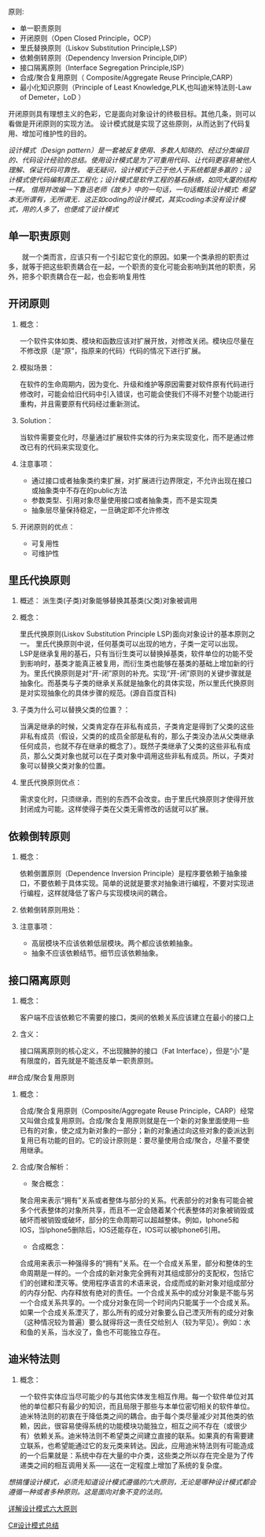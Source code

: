 ﻿原则:

* 单一职责原则
* 开闭原则（Open Closed Principle，OCP）
* 里氏替换原则（Liskov Substitution Principle,LSP）
* 依赖倒转原则（Dependency Inversion Principle,DIP）
* 接口隔离原则（Interface Segregation Principle,ISP）
* 合成/聚合复用原则（ Composite/Aggregate Reuse Principle,CARP）
* 最小化知识原则（Principle of  Least Knowledge,PLK,也叫迪米特法则-Law of Demeter，LoD ）

开闭原则具有理想主义的色彩，它是面向对象设计的终极目标。其他几条，则可以看做是开闭原则的实现方法。 设计模式就是实现了这些原则，从而达到了代码复用、增加可维护性的目的。

*设计模式（Design pattern）是一套被反复使用、多数人知晓的、经过分类编目的、代码设计经验的总结。使用设计模式是为了可重用代码、让代码更容易被他人理解、保证代码可靠性。 毫无疑问，设计模式于己于他人于系统都是多赢的；设计模式使代码编制真正工程化；设计模式是软件工程的基石脉络，如同大厦的结构一样。
借用并改编一下鲁迅老师《故乡》中的一句话，一句话概括设计模式: 希望本无所谓有，无所谓无．这正如coding的设计模式，其实coding本没有设计模式，用的人多了，也便成了设计模式*


## 单一职责原则

　　就一个类而言，应该只有一个引起它变化的原因。如果一个类承担的职责过多，就等于把这些职责耦合在一起，一个职责的变化可能会影响到其他的职责，另外，把多个职责耦合在一起，也会影响复用性

## 开闭原则

1. 概念： 

    一个软件实体如类、模块和函数应该对扩展开放，对修改关闭。模块应尽量在不修改原（是“原”，指原来的代码）代码的情况下进行扩展。

2. 模拟场景： 

    在软件的生命周期内，因为变化、升级和维护等原因需要对软件原有代码进行修改时，可能会给旧代码中引入错误，也可能会使我们不得不对整个功能进行重构，并且需要原有代码经过重新测试。

3. Solution： 

    当软件需要变化时，尽量通过扩展软件实体的行为来实现变化，而不是通过修改已有的代码来实现变化。

4. 注意事项： 

    * 通过接口或者抽象类约束扩展，对扩展进行边界限定，不允许出现在接口或抽象类中不存在的public方法
    * 参数类型、引用对象尽量使用接口或者抽象类，而不是实现类
    * 抽象层尽量保持稳定，一旦确定即不允许修改

5. 开闭原则的优点： 

    * 可复用性
    * 可维护性


## 里氏代换原则

1. 概述： 派生类(子类)对象能够替换其基类(父类)对象被调用

2. 概念： 

    里氏代换原则(Liskov Substitution Principle LSP)面向对象设计的基本原则之一。 里氏代换原则中说，任何基类可以出现的地方，子类一定可以出现。 LSP是继承复用的基石，只有当衍生类可以替换掉基类，软件单位的功能不受到影响时，基类才能真正被复用，而衍生类也能够在基类的基础上增加新的行为。里氏代换原则是对“开-闭”原则的补充。实现“开-闭”原则的关键步骤就是抽象化。而基类与子类的继承关系就是抽象化的具体实现，所以里氏代换原则是对实现抽象化的具体步骤的规范。(源自百度百科)

3. 子类为什么可以替换父类的位置？： 

    当满足继承的时候，父类肯定存在非私有成员，子类肯定是得到了父类的这些非私有成员（假设，父类的的成员全部是私有的，那么子类没办法从父类继承任何成员，也就不存在继承的概念了）。既然子类继承了父类的这些非私有成员，那么父类对象也就可以在子类对象中调用这些非私有成员。所以，子类对象可以替换父类对象的位置。

4. 里氏代换原则优点： 

    需求变化时，只须继承，而别的东西不会改变。由于里氏代换原则才使得开放封闭成为可能。这样使得子类在父类无需修改的话就可以扩展。

## 依赖倒转原则    

1. 概念： 

    依赖倒置原则（Dependence Inversion Principle）是程序要依赖于抽象接口，不要依赖于具体实现。简单的说就是要求对抽象进行编程，不要对实现进行编程，这样就降低了客户与实现模块间的耦合。

2. 依赖倒转原则用处： 


3. 注意事项： 

    * 高层模块不应该依赖低层模块。两个都应该依赖抽象。
    * 抽象不应该依赖结节。细节应该依赖抽象。

## 接口隔离原则

1. 概念： 

    客户端不应该依赖它不需要的接口，类间的依赖关系应该建立在最小的接口上

2. 含义： 

    接口隔离原则的核心定义，不出现臃肿的接口（Fat Interface），但是“小”是有限度的，首先就是不能违反单一职责原则。



##合成/聚合复用原则

1. 概念： 

    合成/聚合复用原则（Composite/Aggregate Reuse Principle，CARP）经常又叫做合成复用原则。合成/聚合复用原则就是在一个新的对象里面使用一些已有的对象，使之成为新对象的一部分；新的对象通过向这些对象的委派达到复用已有功能的目的。它的设计原则是：要尽量使用合成/聚合，尽量不要使用继承。

2. 合成/聚合解析： 


    * 聚合概念： 

    聚合用来表示“拥有”关系或者整体与部分的关系。代表部分的对象有可能会被多个代表整体的对象所共享，而且不一定会随着某个代表整体的对象被销毁或破坏而被销毁或破坏，部分的生命周期可以超越整体。例如，Iphone5和IOS，当Iphone5删除后，IOS还能存在，IOS可以被Iphone6引用。


    * 合成概念： 

    合成用来表示一种强得多的“拥有”关系。在一个合成关系里，部分和整体的生命周期是一样的。一个合成的新对象完全拥有对其组成部分的支配权，包括它们的创建和湮灭等。使用程序语言的术语来说，合成而成的新对象对组成部分的内存分配、内存释放有绝对的责任。一个合成关系中的成分对象是不能与另一个合成关系共享的。一个成分对象在同一个时间内只能属于一个合成关系。如果一个合成关系湮灭了，那么所有的成分对象要么自己湮灭所有的成分对象（这种情况较为普遍）要么就得将这一责任交给别人（较为罕见）。例如：水和鱼的关系，当水没了，鱼也不可能独立存在。


## 迪米特法则

1. 概念： 

    一个软件实体应当尽可能少的与其他实体发生相互作用。每一个软件单位对其他的单位都只有最少的知识，而且局限于那些与本单位密切相关的软件单位。迪米特法则的初衷在于降低类之间的耦合。由于每个类尽量减少对其他类的依赖，因此，很容易使得系统的功能模块功能独立，相互之间不存在（或很少有）依赖关系。迪米特法则不希望类之间建立直接的联系。如果真的有需要建立联系，也希望能通过它的友元类来转达。因此，应用迪米特法则有可能造成的一个后果就是：系统中存在大量的中介类，这些类之所以存在完全是为了传递类之间的相互调用关系——这在一定程度上增加了系统的复杂度。

*想搞懂设计模式，必须先知道设计模式遵循的六大原则，无论是哪种设计模式都会遵循一种或者多种原则。这是面向对象不变的法则。*


[详解设计模式六大原则](http://www.cnblogs.com/toutou/p/4870926.html)

[C#设计模式总结](http://www.cnblogs.com/zhili/p/DesignPatternSummery.html)
